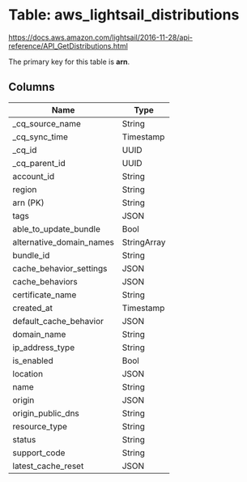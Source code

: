 # Table: aws_lightsail_distributions

https://docs.aws.amazon.com/lightsail/2016-11-28/api-reference/API_GetDistributions.html

The primary key for this table is **arn**.

## Columns

| Name          | Type          |
| ------------- | ------------- |
|_cq_source_name|String|
|_cq_sync_time|Timestamp|
|_cq_id|UUID|
|_cq_parent_id|UUID|
|account_id|String|
|region|String|
|arn (PK)|String|
|tags|JSON|
|able_to_update_bundle|Bool|
|alternative_domain_names|StringArray|
|bundle_id|String|
|cache_behavior_settings|JSON|
|cache_behaviors|JSON|
|certificate_name|String|
|created_at|Timestamp|
|default_cache_behavior|JSON|
|domain_name|String|
|ip_address_type|String|
|is_enabled|Bool|
|location|JSON|
|name|String|
|origin|JSON|
|origin_public_dns|String|
|resource_type|String|
|status|String|
|support_code|String|
|latest_cache_reset|JSON|